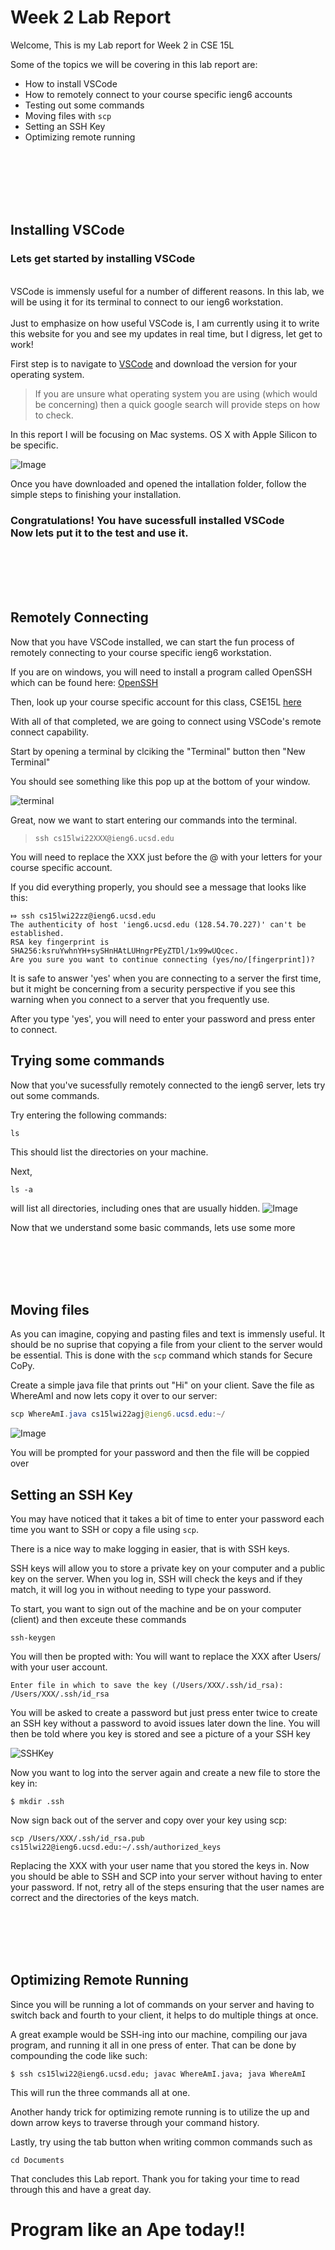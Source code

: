 # Week 2 Lab Report

Welcome, 
This is my Lab report for Week 2 in CSE 15L

Some of the topics we will be covering in this lab report are:

* How to install VSCode
* How to remotely connect to your course specific ieng6 accounts
* Testing out some commands
* Moving files with `scp`
* Setting an SSH Key
* Optimizing remote running<br>

<br><br><br><br><br>





## Installing VSCode

### Lets get started by installing VSCode

<br>
VSCode is immensly useful for a number of different reasons.  
In this lab, we will be using it for its terminal to connect to our ieng6 workstation.  
<br>
<br>
Just to emphasize on how useful VSCode is, I am currently using it to write this website for you and see my updates in real time, but I digress, let get to work!

First step is to navigate to [VSCode](https://code.visualstudio.com/download) and download the version for your operating system.

>If you are unsure what operating system you are using (which would be concerning) then a quick google search will provide steps on how to check.
 
In this report I will be focusing on Mac systems.  OS X with Apple Silicon to be specific.

![Image](https://extraexabyte.github.io/cse15l-lab-reports/VSCode.png)


Once you have downloaded and opened the intallation folder, follow the simple steps to finishing your installation.

### Congratulations!  You have sucessfull installed VSCode  <br> Now lets put it to the test and use it.

<br><br><br><br>
## Remotely Connecting

Now that you have VSCode installed, we can start the fun process of remotely connecting to your course specific ieng6 workstation.

If you are on windows, you will need to install a program called OpenSSH which can be found here: [OpenSSH](https://docs.microsoft.com/en-us/windows-server/administration/openssh/openssh_install_firstuse)

Then, look up your course specific account for this class, CSE15L [here](https://sdacs.ucsd.edu/~icc/index.php)


With all of that completed, we are going to connect using VSCode's remote connect capability.

Start by opening a terminal by clciking the "Terminal" button then "New Terminal"

You should see something like this pop up at the bottom of your window.

![terminal](https://extraexabyte.github.io/cse15l-lab-reports/NewTerminal.png)


Great, now we want to start entering our commands into the terminal.

>```ssh cs15lwi22XXX@ieng6.ucsd.edu```

You will need to replace the XXX just before the @ with your letters for your course specific account.

If you did everything properly, you should see a message that looks like this:

```
⤇ ssh cs15lwi22zz@ieng6.ucsd.edu
The authenticity of host 'ieng6.ucsd.edu (128.54.70.227)' can't be established.
RSA key fingerprint is SHA256:ksruYwhnYH+sySHnHAtLUHngrPEyZTDl/1x99wUQcec.
Are you sure you want to continue connecting (yes/no/[fingerprint])?
```
It is safe to answer 'yes' when you are connecting to a server the first time, but it might be concerning from a security perspective if you see this warning when you connect to a server that you frequently use.

After you type 'yes', you will need to enter your password and press enter to connect.


## Trying some commands

Now that you've sucessfully remotely connected to the ieng6 server, lets try out some commands.

Try entering the following commands:

```ls```

This should list the directories on your machine.

Next,

```ls -a```

will list all directories, including ones that are usually hidden.
![Image](https://extraexabyte.github.io/cse15l-lab-reports/ls.png)


Now that we understand some basic commands, lets use some more


<br><br><br><br>
## Moving files 

As you can imagine, copying and pasting files and text is immensly useful.  It should be no suprise that copying a file from your client to the server would be essential.  This is done with the ```scp``` command which stands for Secure CoPy.

Create a simple java file that prints out "Hi" on your client.  Save the file as WhereAmI and now lets copy it over to our server:
```java
scp WhereAmI.java cs15lwi22agj@ieng6.ucsd.edu:~/
```
![Image](https://extraexabyte.github.io/cse15l-lab-reports/scp.png)

You will be prompted for your password and then the file will be coppied over


## Setting an SSH Key

You may have noticed that it takes a bit of time to enter your password each time you want to SSH or copy a file using ```scp```.

There is a nice way to make logging in easier, that is with SSH keys.  

SSH keys will allow you to store a private key on your computer and a public key on the server.  When you log in, SSH will check the keys and if they match, it will log you in without needing to type your password.

To start, you want to sign out of the machine and be on your computer (client) and then exceute these commands
```
ssh-keygen
```
You will then be propted with: You will want to replace the XXX after Users/ with your user account.
```
Enter file in which to save the key (/Users/XXX/.ssh/id_rsa): /Users/XXX/.ssh/id_rsa
```

You will be asked to create a password but just press enter twice to create an SSH key without a password to avoid issues later down the line.
You will then be told where you key is stored and see a picture of a your SSH key


![SSHKey](https://extraexabyte.github.io/cse15l-lab-reports/Key.png)

Now you want to log into the server again and create a new file to store the key in:

``` $ mkdir .ssh ```

Now sign back out of the server and copy over your key using scp:

```scp /Users/XXX/.ssh/id_rsa.pub cs15lwi22@ieng6.ucsd.edu:~/.ssh/authorized_keys```

Replacing the XXX with your user name that you stored the keys in.  Now you should be able to SSH and SCP into your server without having to enter your password.  If not, retry all of the steps ensuring that the user names are correct and the directories of the keys match.


<br><br><br><br>
## Optimizing Remote Running

Since you will be running a lot of commands on your server and having to switch back and fourth to your client, it helps to do multiple things at once.

A great example would be SSH-ing into our machine, compiling our java program, and running it all in one press of enter.  That can be done by compounding the code like such:
```
$ ssh cs15lwi22@ieng6.ucsd.edu; javac WhereAmI.java; java WhereAmI

```

This will run the three commands all at one.

Another handy trick for optimizing remote running is to utilize the up and down arrow keys to traverse through your command history.

Lastly, try using the tab button when writing common commands such as 

```cd Documents```

That concludes this Lab report.  Thank you for taking your time to read through this and have a great day.


# Program like an Ape today!!

